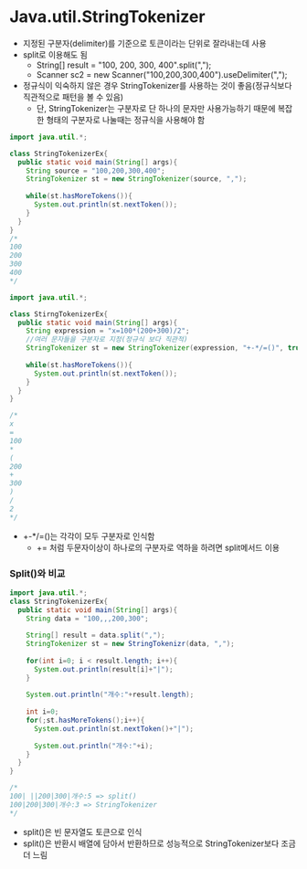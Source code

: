 # Java.util.StringTokenizer

- 지정된 구분자(delimiter)를 기준으로 토큰이라는 단위로 잘라내는데 사용
- split로 이용해도 됨
  - String[] result = "100, 200, 300, 400".split(",");
  - Scanner sc2 = new Scanner("100,200,300,400").useDelimiter(",");
- 정규식이 익숙하지 않은 경우 StringTokenizer를 사용하는 것이 좋음(정규식보다 직관적으로 패턴을 볼 수 있음)
  - 단, StringTokenizer는 구분자로 단 하나의 문자만 사용가능하기 때문에 복잡한 형태의 구분자로 나눌때는 정규식을 사용해야 함

```java
import java.util.*;

class StringTokenizerEx{
  public static void main(String[] args){
    String source = "100,200,300,400";
    StringTokenizer st = new StringTokenizer(source, ",");
    
    while(st.hasMoreTokens()){
      System.out.println(st.nextToken());
    }
  }
}
/*
100
200
300
400
*/
```

```java
import java.util.*;

class StirngTokenizerEx{
  public static void main(String[] args){
    String expression = "x=100*(200+300)/2";
    //여러 문자들을 구분자로 지정(정규식 보다 직관적)
    StringTokenizer st = new StringTokenizer(expression, "+-*/=()", true);
    
    while(st.hasMoreTokens()){
      System.out.println(st.nextToken());
    }
  }
}

/*
x
=
100
*
(
200
+
300
)
/
2
*/
```

- +-*/=()는 각각이 모두 구분자로 인식함
  - += 처럼 두문자이상이 하나로의 구분자로 역하을 하려면 split메서드 이용

### Split()와 비교

```java
import java.util.*;
class StringTokenizerEx{
  public static void main(String[] args){
    String data = "100,,,200,300";
    
    String[] result = data.split(",");
    StringTokenizer st = new StringTokenizr(data, ",");
    
    for(int i=0; i < result.length; i++){
      System.out.println(result[i]+"|");
    }
    
    System.out.println("개수:"+result.length);
    
    int i=0;
    for(;st.hasMoreTokens();i++){
      System.out.println(st.nextToken()+"|");
      
      System.out.println("개수:"+i);
    }
  }
}

/*
100| ||200|300|개수:5 => split()
100|200|300|개수:3 => StringTokenizer
*/
```

- split()은 빈 문자열도 토큰으로 인식
- split()은 반환시 배열에 담아서 반환하므로 성능적으로 StringTokenizer보다 조금 더 느림